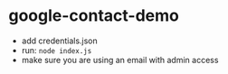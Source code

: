 # google-contact-demo
 - add credentials.json
 - run: `node index.js`
 - make sure you are using an email with admin access
